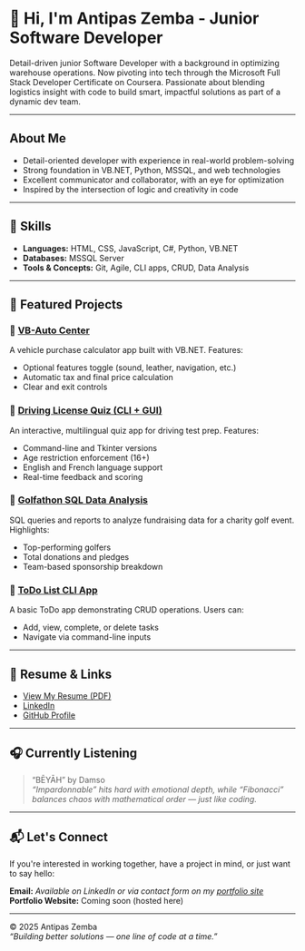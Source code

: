 # 👋 Hi, I'm Antipas Zemba - Junior Software Developer

Detail-driven junior Software Developer with a background in optimizing warehouse operations. Now pivoting into tech through the Microsoft Full Stack Developer Certificate on Coursera. Passionate about blending logistics insight with code to build smart, impactful solutions as part of a dynamic dev team.

---

## About Me

- Detail-oriented developer with experience in real-world problem-solving
- Strong foundation in VB.NET, Python, MSSQL, and web technologies
- Excellent communicator and collaborator, with an eye for optimization
- Inspired by the intersection of logic and creativity in code

---

## 📌 Skills

- **Languages:** HTML, CSS, JavaScript, C#, Python, VB.NET
- **Databases:** MSSQL Server
- **Tools & Concepts:** Git, Agile, CLI apps, CRUD, Data Analysis

---

## 🚀 Featured Projects

### 🔹 [VB-Auto Center](https://github.com/AntipasZemba/VB-AutoCenter)
A vehicle purchase calculator app built with VB.NET. Features:
- Optional features toggle (sound, leather, navigation, etc.)
- Automatic tax and final price calculation
- Clear and exit controls

### 🔹 [Driving License Quiz (CLI + GUI)](https://github.com/AntipasZemba/DriverLicenseQuiz-with-tkinter)
An interactive, multilingual quiz app for driving test prep. Features:
- Command-line and Tkinter versions
- Age restriction enforcement (16+)
- English and French language support
- Real-time feedback and scoring

### 🔹 [Golfathon SQL Data Analysis](https://github.com/AntipasZemba1/Golfathon)
SQL queries and reports to analyze fundraising data for a charity golf event. Highlights:
- Top-performing golfers
- Total donations and pledges
- Team-based sponsorship breakdown

### 🔹 [ToDo List CLI App](https://github.com/AntipasZemba1/ToDoList)
A basic ToDo app demonstrating CRUD operations. Users can:
- Add, view, complete, or delete tasks
- Navigate via command-line inputs

---

## 📄 Resume & Links

- [View My Resume (PDF)](/Antipas.pdf)
- [LinkedIn](https://www.linkedin.com/in/antipas-zemba)
- [GitHub Profile](https://github.com/AntipasZemba1)

---

## 🎧 Currently Listening

> “BĒYĀH” by Damso  
> _“Impardonnable” hits hard with emotional depth, while “Fibonacci” balances chaos with mathematical order — just like coding._

---

## 📬 Let's Connect

If you're interested in working together, have a project in mind, or just want to say hello:

**Email:** _Available on LinkedIn or via contact form on my [portfolio site](#)_  
**Portfolio Website:** Coming soon (hosted here)

---

&copy; 2025 Antipas Zemba  
_“Building better solutions — one line of code at a time.”_
